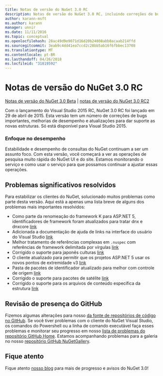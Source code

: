 ```yaml
---
title: Notas de versão do NuGet 3.0 RC
description: Notas de versão do NuGet 3.0 RC, incluindo correções de bugs, problemas conhecidos, recursos adicionados e DCRs.
author: karann-msft
ms.author: karann
manager: unnir
ms.date: 11/11/2016
ms.topic: conceptual
ms.openlocfilehash: 28ac49d9e9071d16d20b24808abb0acaab214ffd
ms.sourcegitcommit: 3eab9c4dd41ea7ccd2c28bb5ab16f6fbbec13708
ms.translationtype: MT
ms.contentlocale: pt-BR
ms.lasthandoff: 04/26/2018
ms.locfileid: "31819592"
---
```

# <a name="nuget-30-rc-release-notes"></a>Notas de versão do NuGet 3.0 RC

[Notas de versão do NuGet 3.0 Beta](../release-notes/nuget-3.0-beta.md) | [notas de versão do NuGet 3.0 RC2](../release-notes/nuget-3.0-RC2.md)

Com o lançamento do Visual Studio 2015 RC, NuGet 3.0 RC foi lançado em 29 de abril de 2015. Esta versão tem um número de correções de bugs importantes, melhorias de desempenho e atualizações para dar suporte as novas estruturas.  Só está disponível para Visual Studio 2015.

### <a name="continued-focus-on-performance"></a>Enfoque no desempenho

Estabilidade e desempenho de consultas do NuGet continuam a ser um assunto foco.  Com esta versão, você começará a ver as operações de pesquisa muito rápida do NuGet UI e do site.  Estamos monitorando o serviço e como usar o serviço para que possamos continuar a ajustar essas operações.

## <a name="significant-issues-resolved"></a>Problemas significativos resolvidos

Para estabilizar os clientes do NuGet, solucionado muitos problemas como parte desta versão.  Aqui está a apenas uma lista breve de alguns dos problemas mais importantes resolvidos:

* Como parte da renomeação do framework K para ASP.NET 5, identificadores de framework foram atualizados para tratar dnx e dnxcore [link](https://github.com/NuGet/Home/issues/215)
* Adicionada a documentação de ajuda de links na interface do usuário do Visual Studio [link](https://github.com/NuGet/Home/issues/232)
* Melhor tratamento de referências complexas em `.nuspec` com referências de framework delimitada por vírgulas [link](https://github.com/NuGet/Home/issues/276)
* Corrigido o suporte para japonês culturas [link](https://github.com/NuGet/Home/issues/253)
* O cliente atualizado para permitir que os projetos ASP.NET 5 usar os novos pontos de extremidade v3 [link](https://github.com/NuGet/Home/issues/219)
* Pasta de pacotes de identificador atualizado para melhor com controle de origem [link](https://github.com/NuGet/Home/issues/56)
* Corrigido o suporte para pacotes de satélite [link](https://github.com/NuGet/Home/issues/17)
* Corrigido o suporte para os arquivos de conteúdo específica da estrutura [link](https://github.com/NuGet/Home/issues/18)

## <a name="github-presence-overhaul"></a>Revisão de presença do GitHub

Fizemos algumas alterações para nosso [da fonte de repositórios de código no GitHub](http://github.com/nuget/home).  Se você tiver problemas com o cliente do NuGet Visual Studio, os comandos do Powershell ou a linha de comando executável faça esses problemas e monitorar seu progresso em nosso [lista de problemas do repositório GitHub Home](http://github.com/nuget/home/issues).  Estamos acompanhando problemas para a galeria no nosso [repositório GitHub NuGetGallery](http://github.com/nuget/NuGetGallery/issues).


## <a name="stay-tuned"></a>Fique atento

Fique atento [nosso blog](http://blog.nuget.org) para mais de progresso e avisos do NuGet 3.0!